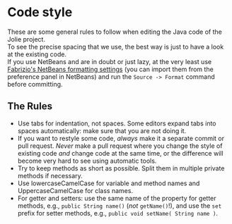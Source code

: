 # Code style

These are some general rules to follow when editing the Java code of the Jolie project.  
To see the precise spacing that we use, the best way is just to have a look at the existing code.  
If you use NetBeans and are in doubt or just lazy, at the very least use  
[Fabrizio's NetBeans formatting settings](/files/netbeans_formatting.zip) \(you can import them from the preference panel in NetBeans\) and run the `Source -> Format` command before committing.

## The Rules

* Use tabs for indentation, not spaces. Some editors expand tabs into spaces automatically: make sure that you are not doing it.
* If you want to restyle some code, _always_ make it a separate commit or pull request. _Never_ make a pull request where you change the style of existing code _and_ change code at the same time, or the difference will become very hard to see using automatic tools.
* Try to keep methods as short as possible. Split them in multiple private methods if necessary.
* Use lowercaseCamelCase for variable and method names and UppercaseCamelCase for class names.
* For getter and setters: use the same name of the property for getter methods, e.g., `public String name()` \(_not_ `getName()`!\), and use the `set` prefix for setter methods, e.g., `public void setName( String name )`.



